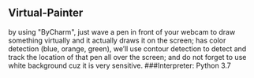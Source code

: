 ## Virtual-Painter
by using "ByCharm", just wave a pen in front of your webcam to draw something virtually and it actually draws it on the screen; has color detection (blue, orange, green), we’ll use contour detection to detect and track the location of that pen all over the screen; and do not forget to use white background cuz it is very sensitive.
###Interpreter: Python 3.7
